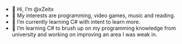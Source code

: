 - 👋 Hi, I’m @xZeitx
- 👀 My interests are programming, video games, music and reading.
- 🌱 I’m currently learning C# with intent to learn more.
- 💞️ I’m learning C# to brush up on my programming knowledge from university and working on improving an area I was weak in.


<!---
xZeitx/xZeitx is a ✨ special ✨ repository because its `README.md` (this file) appears on your GitHub profile.
You can click the Preview link to take a look at your changes.
--->
